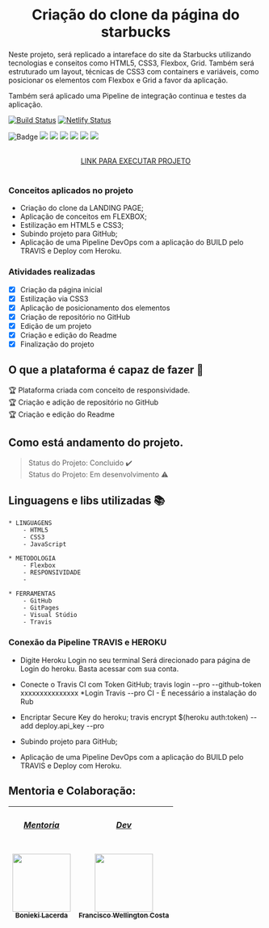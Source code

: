 <div align="center">
    <h1>Criação do clone da página do starbucks</h1>
</div>

Neste projeto, será replicado a intareface do site da Starbucks utilizando tecnologias e conseitos como HTML5, CSS3, Flexbox, Grid. Também será estruturado um layout, técnicas de CSS3 com containers e variáveis, como posicionar os elementos com Flexbox e Grid a favor da aplicação.

Também será aplicado uma Pipeline de integração continua e testes da aplicação.
<!--Markdown do travis-->
[![Build Status](https://travis-ci.com/wellington197/Projeto-Awax.svg?branch=main)](https://travis-ci.com/wellington197/Projeto-Awax)
[![Netlify Status](https://api.netlify.com/api/v1/badges/5edbd578-16d2-4345-9d6b-237420fafad8/deploy-status)](https://app.netlify.com/sites/project-awax-web/deploys)

![Badge](https://img.shields.io/static/v1?label=css3&message=linguagem&color=blue&style=for-the-badge&logo=CSS3)
<img src="https://img.shields.io/static/v1?label=HTML5&message=linguagem&color=green&style=for-the-badge&logo=HTML5"/>
<img src="https://img.shields.io/static/v1?label=JavaScript&message=linguagem&color=orange&style=for-the-badge&logo=JAVASCRIPT"/>
<img src="https://img.shields.io/static/v1?label=flexbox&message=metodologia&color=yellow&style=for-the-badge&logo=Flexbox"/>
<img src="https://img.shields.io/static/v1?label=Github&message=plataforma&color=orange&style=for-the-badge&logo=GITHUB"/>
<img src="https://img.shields.io/static/v1?label=visualstudio&message=plataforma&color=blue&style=for-the-badge&logo=VISUALSTUDIO"/>
<img src="https://img.shields.io/static/v1?label=devops&message=cultura&color=cream&style=for-the-badge&logo=DEVOPS"/>

</br>
<div align="center">
    <a href="https://project-awax-web.netlify.app/src/home.html" height="95px" width="440px">LINK PARA EXECUTAR PROJETO
    </a>
</div></br>


### Conceitos aplicados no projeto
- Criação do clone da LANDING PAGE;
- Aplicação de conceitos em FLEXBOX;
- Estilização em HTML5 e CSS3;
- Subindo projeto para GitHub;
- Aplicação de uma Pipeline DevOps com a aplicação do BUILD pelo TRAVIS e Deploy com Heroku.


### Atividades realizadas 

- [X] Criação da página inicial
- [X] Estilização via CSS3
- [X] Aplicação de posicionamento dos elementos
- [X] Criação de repositório no GitHub
- [X] Edição de um projeto
- [X] Criação e edição do Readme
- [X] Finalização do projeto

## O que a plataforma é capaz de fazer :checkered_flag:

:trophy: Plataforma criada com conceito de responsividade.</br>
:trophy: Criação e adição de repositório no GitHub</br>
:trophy: Criação e edição do Readme</br>


## Como está andamento do projeto.

> Status do Projeto: Concluido :heavy_check_mark:</br>
> Status do Projeto: Em desenvolvimento :warning:

## Linguagens e libs utilizadas :books:
    * LINGUAGENS
        - HTML5
        - CSS3
        - JavaScript

    * METODOLOGIA
        - Flexbox
        - RESPONSIVIDADE
        - 

    * FERRAMENTAS
        - GitHub
        - GitPages
        - Visual Stúdio
        - Travis

### Conexão da Pipeline TRAVIS e HEROKU
- Digite Heroku Login no seu terminal
Será direcionado para página de Login do heroku. Basta acessar com sua conta.

- Conecte o Travis CI com Token GitHub;
travis login --pro --github-token xxxxxxxxxxxxxxx
*Login Travis --pro CI - É necessário a instalação do Rub

- Encriptar Secure Key do heroku;
travis encrypt $(heroku auth:token) --add deploy.api_key --pro

- Subindo projeto para GitHub;
- Aplicação de uma Pipeline DevOps com a aplicação do BUILD pelo TRAVIS e Deploy com Heroku.

## Mentoria e Colaboração:

[<h5>Mentoria</h5><br><img src="https://avatars.githubusercontent.com/u/459858?v=4" width=115 > <br> <sub>Bonieki Lacerda</sub>](https://github.com/bonieky) |[<h5>Dev</h5><br><img src="https://avatars0.githubusercontent.com/u/46049384?s=400&u=5ffc9ececdad90da42baa09e1892f037e800e0db&v=4" width=115 > <br> <sub> Francisco Wellington Costa </sub>](https://github.com/wellington197) |
| :---: | :---: | 